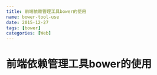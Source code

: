 ```yaml
---
title: 前端依赖管理工具bower的使用
name: bower-tool-use
date: 2015-12-27
tags: [bower]
categories: [Web]
---
```


# 前端依赖管理工具bower的使用